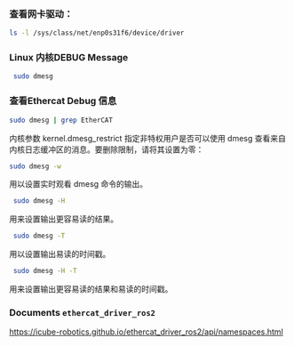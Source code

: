 ### 查看网卡驱动：
```sh
ls -l /sys/class/net/enp0s31f6/device/driver
```


### Linux 内核DEBUG Message

```sh
 sudo dmesg 
```

### 查看Ethercat Debug 信息
```sh
sudo dmesg | grep EtherCAT
```

内核参数 kernel.dmesg_restrict 指定非特权用户是否可以使用 dmesg 查看来自内核日志缓冲区的消息。要删除限制，请将其设置为零：


```sh
sudo dmesg -w
```


用以设置实时观看 dmesg 命令的输出。


```sh
 sudo dmesg -H
```


用来设置输出更容易读的结果。


```sh
 sudo dmesg -T
```


用以设置输出易读的时间戳。


```sh
 sudo dmesg -H -T
```


用来设置输出更容易读的结果和易读的时间戳。


### Documents  `ethercat_driver_ros2` 

https://icube-robotics.github.io/ethercat_driver_ros2/api/namespaces.html
	